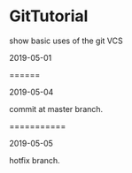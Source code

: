 # GitTutorial
show basic uses of the git VCS

2019-05-01

======

2019-05-04

commit at master branch.

===========

2019-05-05

hotfix branch.